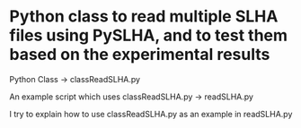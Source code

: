 # Python class to read multiple SLHA files using PySLHA, and to test them based on the experimental results
Python Class -> classReadSLHA.py

An example script which uses classReadSLHA.py -> readSLHA.py

I try to explain how to use classReadSLHA.py as an example in readSLHA.py

